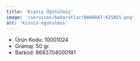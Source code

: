 ```yaml
---
title: 'Kişniş Öğütülmüş'
image: '/services/baharatlar/BAHARAT-KISNIS.png'
alt: 'kisnis-ogutulmus'
---
```


* Ürün Kodu: 10001024 
* Gramaj: 50 gr. 
* Barkod: 8683704000181